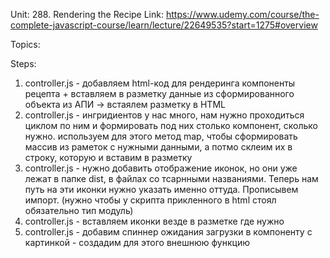 Unit: 288. Rendering the Recipe
Link: https://www.udemy.com/course/the-complete-javascript-course/learn/lecture/22649535?start=1275#overview


Topics:


Steps:
1) controller.js - добавляем html-код для рендеринга компоненты рецепта + вставляем в разметку данные из сформированного объекта из АПИ -> встаялем разметку в HTML 
2) controller.js - ингридиентов у нас много, нам нужно проходиться циклом по ним и формировать под них столько компонент, сколько нужно. используем для этого метод map, чтобы сформировать массив из раметок с нужными данными, а потмо склеим их в строку, которую и вставим в разметку
3) controller.js - нужно добавить отображение иконок, но они уже лежат в папке dist, в файлах со тсарнными названиями. Теперь нам путь на эти иконки нужно указать именно оттуда. Прописывем импорт. (нужно чтобы у скрипта прикленного в html стоял обязательно тип модуль)
4) controller.js - вставляем иконки везде в разметке где нужно
5) controller.js - добавим спиннер ожидания загрузки в компоненту с картинкой - создадим для этого внешнюю функцию
